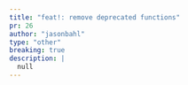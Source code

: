 ```yaml
---
title: "feat!: remove deprecated functions"
pr: 26
author: "jasonbahl"
type: "other"
breaking: true
description: |
  null
---
```

